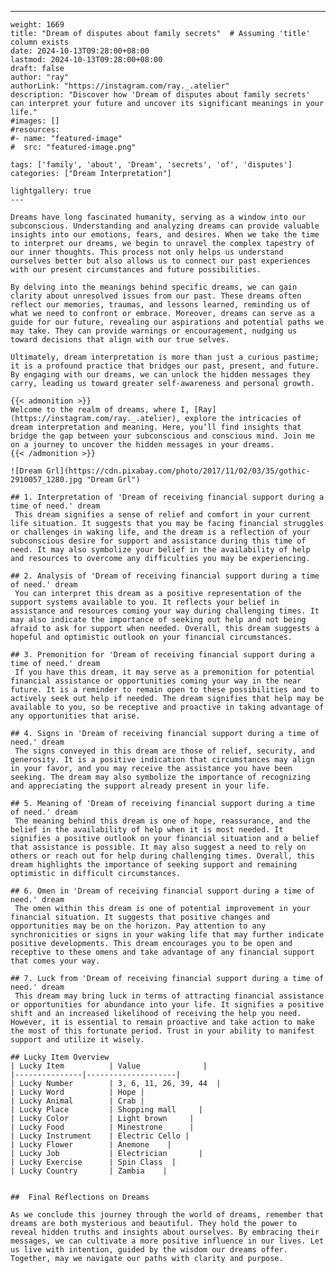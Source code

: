 ---
    weight: 1669
    title: "Dream of disputes about family secrets"  # Assuming 'title' column exists
    date: 2024-10-13T09:28:00+08:00
    lastmod: 2024-10-13T09:28:00+08:00
    draft: false
    author: "ray"
    authorLink: "https://instagram.com/ray._.atelier"
    description: "Discover how 'Dream of disputes about family secrets' can interpret your future and uncover its significant meanings in your life."
    #images: []
    #resources:
    #- name: "featured-image"
    #  src: "featured-image.png"
    
    tags: ['family', 'about', 'Dream', 'secrets', 'of', 'disputes']
    categories: ["Dream Interpretation"]
    
    lightgallery: true
    ---
    
    Dreams have long fascinated humanity, serving as a window into our subconscious. Understanding and analyzing dreams can provide valuable insights into our emotions, fears, and desires. When we take the time to interpret our dreams, we begin to unravel the complex tapestry of our inner thoughts. This process not only helps us understand ourselves better but also allows us to connect our past experiences with our present circumstances and future possibilities.
    
    By delving into the meanings behind specific dreams, we can gain clarity about unresolved issues from our past. These dreams often reflect our memories, traumas, and lessons learned, reminding us of what we need to confront or embrace. Moreover, dreams can serve as a guide for our future, revealing our aspirations and potential paths we may take. They can provide warnings or encouragement, nudging us toward decisions that align with our true selves.
    
    Ultimately, dream interpretation is more than just a curious pastime; it is a profound practice that bridges our past, present, and future. By engaging with our dreams, we can unlock the hidden messages they carry, leading us toward greater self-awareness and personal growth.
    
    {{< admonition >}}
    Welcome to the realm of dreams, where I, [Ray](https://instagram.com/ray._.atelier), explore the intricacies of dream interpretation and meaning. Here, you’ll find insights that bridge the gap between your subconscious and conscious mind. Join me on a journey to uncover the hidden messages in your dreams.
    {{< /admonition >}}
    
    ![Dream Grl](https://cdn.pixabay.com/photo/2017/11/02/03/35/gothic-2910057_1280.jpg "Dream Grl")
    
    ## 1. Interpretation of 'Dream of receiving financial support during a time of need.' dream
     This dream signifies a sense of relief and comfort in your current life situation. It suggests that you may be facing financial struggles or challenges in waking life, and the dream is a reflection of your subconscious desire for support and assistance during this time of need. It may also symbolize your belief in the availability of help and resources to overcome any difficulties you may be experiencing.
    
    ## 2. Analysis of 'Dream of receiving financial support during a time of need.' dream
     You can interpret this dream as a positive representation of the support systems available to you. It reflects your belief in assistance and resources coming your way during challenging times. It may also indicate the importance of seeking out help and not being afraid to ask for support when needed. Overall, this dream suggests a hopeful and optimistic outlook on your financial circumstances.
    
    ## 3. Premonition for 'Dream of receiving financial support during a time of need.' dream
     If you have this dream, it may serve as a premonition for potential financial assistance or opportunities coming your way in the near future. It is a reminder to remain open to these possibilities and to actively seek out help if needed. The dream signifies that help may be available to you, so be receptive and proactive in taking advantage of any opportunities that arise.
    
    ## 4. Signs in 'Dream of receiving financial support during a time of need.' dream
     The signs conveyed in this dream are those of relief, security, and generosity. It is a positive indication that circumstances may align in your favor, and you may receive the assistance you have been seeking. The dream may also symbolize the importance of recognizing and appreciating the support already present in your life.
    
    ## 5. Meaning of 'Dream of receiving financial support during a time of need.' dream
     The meaning behind this dream is one of hope, reassurance, and the belief in the availability of help when it is most needed. It signifies a positive outlook on your financial situation and a belief that assistance is possible. It may also suggest a need to rely on others or reach out for help during challenging times. Overall, this dream highlights the importance of seeking support and remaining optimistic in difficult circumstances.
    
    ## 6. Omen in 'Dream of receiving financial support during a time of need.' dream
     The omen within this dream is one of potential improvement in your financial situation. It suggests that positive changes and opportunities may be on the horizon. Pay attention to any synchronicities or signs in your waking life that may further indicate positive developments. This dream encourages you to be open and receptive to these omens and take advantage of any financial support that comes your way.
    
    ## 7. Luck from 'Dream of receiving financial support during a time of need.' dream
     This dream may bring luck in terms of attracting financial assistance or opportunities for abundance into your life. It signifies a positive shift and an increased likelihood of receiving the help you need. However, it is essential to remain proactive and take action to make the most of this fortunate period. Trust in your ability to manifest support and utilize it wisely.
    
    ## Lucky Item Overview
    | Lucky Item          | Value              |
    |---------------|--------------------|
    | Lucky Number        | 3, 6, 11, 26, 39, 44  |
    | Lucky Word          | Hope |
    | Lucky Animal        | Crab |
    | Lucky Place         | Shopping mall     |
    | Lucky Color         | Light brown     |
    | Lucky Food          | Minestrone      |
    | Lucky Instrument    | Electric Cello |
    | Lucky Flower        | Anemone    |
    | Lucky Job           | Electrician       |
    | Lucky Exercise      | Spin Class  |
    | Lucky Country       | Zambia    |
    
    
    ##  Final Reflections on Dreams
    
    As we conclude this journey through the world of dreams, remember that dreams are both mysterious and beautiful. They hold the power to reveal hidden truths and insights about ourselves. By embracing their messages, we can cultivate a more positive influence in our lives. Let us live with intention, guided by the wisdom our dreams offer. Together, may we navigate our paths with clarity and purpose.
    